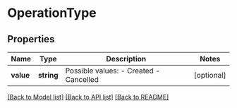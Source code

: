 # OperationType

## Properties
Name | Type | Description | Notes
------------ | ------------- | ------------- | -------------
**value** | **string** | Possible values:              - Created              - Cancelled | [optional] 

[[Back to Model list]](../README.md#documentation-for-models) [[Back to API list]](../README.md#documentation-for-api-endpoints) [[Back to README]](../README.md)



